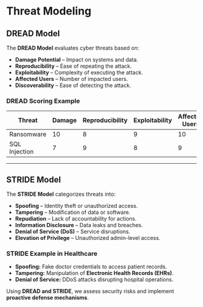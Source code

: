 # Threat Modeling

## **DREAD Model**
The **DREAD Model** evaluates cyber threats based on:
- **Damage Potential** – Impact on systems and data.
- **Reproducibility** – Ease of repeating the attack.
- **Exploitability** – Complexity of executing the attack.
- **Affected Users** – Number of impacted users.
- **Discoverability** – Ease of detecting the attack.

### **DREAD Scoring Example**
| Threat            | Damage | Reproducibility | Exploitability | Affected Users | Discoverability | Total Score |
|------------------|--------|----------------|---------------|----------------|----------------|--------------|
| Ransomware      | 10     | 8              | 9             | 10             | 5              | 42           |
| SQL Injection   | 7      | 9              | 8             | 9              | 9              | 42           |

---

## **STRIDE Model**
The **STRIDE Model** categorizes threats into:
- **Spoofing** – Identity theft or unauthorized access.
- **Tampering** – Modification of data or software.
- **Repudiation** – Lack of accountability for actions.
- **Information Disclosure** – Data leaks and breaches.
- **Denial of Service (DoS)** – Service disruptions.
- **Elevation of Privilege** – Unauthorized admin-level access.

### **STRIDE Example in Healthcare**
- **Spoofing:** Fake doctor credentials to access patient records.
- **Tampering:** Manipulation of **Electronic Health Records (EHRs)**.
- **Denial of Service:** DDoS attacks disrupting hospital operations.

Using **DREAD and STRIDE**, we assess security risks and implement **proactive defense mechanisms**.
